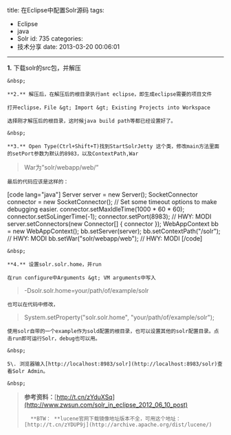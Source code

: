 title: 在Eclipse中配置Solr源码
tags:
  - Eclipse
  - java
  - Solr
id: 735
categories:
  - 技术分享
date: 2013-03-20 00:06:01
---

**1.** 下载solr的src包，并解压

	&nbsp;

	**2.** 解压后，在解压后的根目录执行ant eclipse，即生成eclipse需要的项目文件

	打开eclipse，File &gt; Import &gt; Existing Projects into Workspace

	选择刚才解压后的根目录，这时候java build path等都已经设置好了。

<!--more-->

	&nbsp;

	**3.** Open Type(Ctrl+Shift+T)找到StartSolrJetty 这个类，修改main方法里面的setPort参数为默认的8983，以及ContextPath,War

> War为&rdquo;solr/webapp/web/&rdquo;

	最后的代码应该是这样的：

[code lang="java"]
Server server = new Server();
SocketConnector connector = new SocketConnector();
// Set some timeout options to make debugging easier.
connector.setMaxIdleTime(1000 * 60 * 60);
connector.setSoLingerTime(-1);
connector.setPort(8983); // HWY: MODI
server.setConnectors(new Connector[] { connector });
WebAppContext bb = new WebAppContext();
bb.setServer(server);
bb.setContextPath(&quot;/solr&quot;); // HWY: MODI
bb.setWar(&quot;solr/webapp/web&quot;); // HWY: MODI [/code]

	&nbsp;

	**4.** 设置solr.solr.home，并run

	在run configure中Arguments &gt; VM arguments中写入

> -Dsolr.solr.home=your/path/of/example/solr

	也可以在代码中修改，

> System.setProperty(&quot;solr.solr.home&quot;, &quot;your/path/of/example/solr&quot;);

	使用solr自带的一个example作为sold配置的根目录，也可以设置其他的solr配置目录。点击run即可运行Solr，debug也可以用。

	&nbsp;

	5\. 浏览器输入[http://localhost:8983/solr](http://localhost:8983/solr)查看Solr Admin。

	&nbsp;

> **参考资料：**[http://t.cn/zYduXSq](http://www.zwsun.com/solr_in_eclipse_2012_06_10_post)> 
> 
> 		**BTW： **lucene官网下载镜像地址版本不全，可用这个地址：[http://t.cn/zYDUP9j](http://archive.apache.org/dist/lucene/)